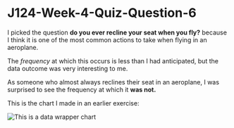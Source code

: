 # J124-Week-4-Quiz-Question-6

I picked the question **do you ever recline your seat when you fly?** because I think it is one of the most common actions to take when flying in an aeroplane.

The *frequency* at which this occurs is less than I had anticipated, but the data outcome was very interesting to me.

As someone who almost always reclines their seat in an aeroplane, I was surprised to see the frequency at which it **was not.**

This is the chart I made in an earlier exercise:

![This is a data wrapper chart](flyer-datawrapper-chart)
